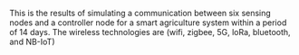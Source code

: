 This is the results of simulating a communication between six sensing nodes and a controller node for a smart agriculture system within a period of 14 days. The wireless technologies are (wifi, zigbee, 5G, loRa, bluetooth, and NB-IoT)
